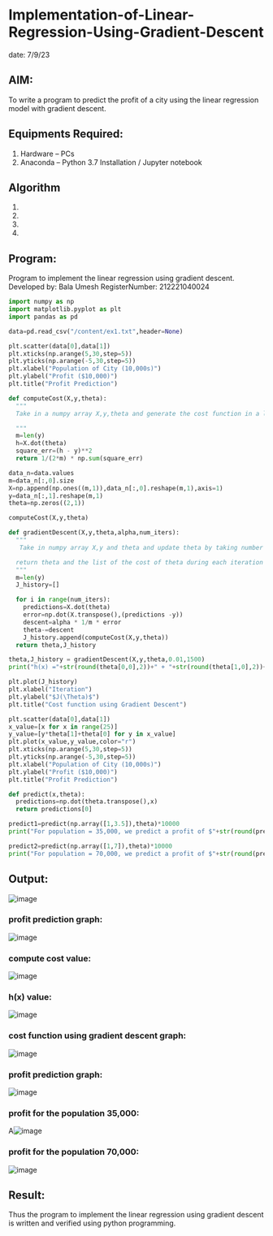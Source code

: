 # Implementation-of-Linear-Regression-Using-Gradient-Descent
date: 7/9/23

## AIM:
To write a program to predict the profit of a city using the linear regression model with gradient descent.

## Equipments Required:
1. Hardware – PCs
2. Anaconda – Python 3.7 Installation / Jupyter notebook

## Algorithm
1. 
2. 
3. 
4. 

## Program:

Program to implement the linear regression using gradient descent.
Developed by: Bala Umesh
RegisterNumber:  212221040024
```py
import numpy as np
import matplotlib.pyplot as plt 
import pandas as pd

data=pd.read_csv("/content/ex1.txt",header=None)

plt.scatter(data[0],data[1])
plt.xticks(np.arange(5,30,step=5))
plt.yticks(np.arange(-5,30,step=5))
plt.xlabel("Population of City (10,000s)")
plt.ylabel("Profit ($10,000)")
plt.title("Profit Prediction")

def computeCost(X,y,theta):
  """
  Take in a numpy array X,y,theta and generate the cost function in a linear regression model

  """
  m=len(y)  
  h=X.dot(theta)
  square_err=(h - y)**2
  return 1/(2*m) * np.sum(square_err)

data_n=data.values
m=data_n[:,0].size
X=np.append(np.ones((m,1)),data_n[:,0].reshape(m,1),axis=1)
y=data_n[:,1].reshape(m,1)
theta=np.zeros((2,1))

computeCost(X,y,theta)

def gradientDescent(X,y,theta,alpha,num_iters):
  """
   Take in numpy array X,y and theta and update theta by taking number with learning rate of alpha

  return theta and the list of the cost of theta during each iteration
  """
  m=len(y)
  J_history=[]

  for i in range(num_iters):
    predictions=X.dot(theta)
    error=np.dot(X.transpose(),(predictions -y))
    descent=alpha * 1/m * error
    theta-=descent
    J_history.append(computeCost(X,y,theta))
  return theta,J_history

theta,J_history = gradientDescent(X,y,theta,0.01,1500)
print("h(x) ="+str(round(theta[0,0],2))+" + "+str(round(theta[1,0],2))+"x1")

plt.plot(J_history)
plt.xlabel("Iteration")
plt.ylabel("$J(\Theta)$")
plt.title("Cost function using Gradient Descent")

plt.scatter(data[0],data[1])
x_value=[x for x in range(25)]
y_value=[y*theta[1]+theta[0] for y in x_value]
plt.plot(x_value,y_value,color="r")
plt.xticks(np.arange(5,30,step=5))
plt.yticks(np.arange(-5,30,step=5))
plt.xlabel("Population of City (10,000s)")
plt.ylabel("Profit ($10,000)")
plt.title("Profit Prediction")

def predict(x,theta):
  predictions=np.dot(theta.transpose(),x)
  return predictions[0]

predict1=predict(np.array([1,3.5]),theta)*10000
print("For population = 35,000, we predict a profit of $"+str(round(predict1,0)))

predict2=predict(np.array([1,7]),theta)*10000
print("For population = 70,000, we predict a profit of $"+str(round(predict2,0)))

```

## Output:
![image](https://github.com/BalaUmesh/Implementation-of-Linear-Regression-Using-Gradient-Descent/assets/113031742/35334cb3-6460-4f1e-bd3a-a85b64ab786f)
### profit prediction graph:
![image](https://github.com/BalaUmesh/Implementation-of-Linear-Regression-Using-Gradient-Descent/assets/113031742/bee2b385-ef01-4bf6-9ba1-d889dd912764)


### compute cost value:
![image](https://github.com/BalaUmesh/Implementation-of-Linear-Regression-Using-Gradient-Descent/assets/113031742/1489318c-88a9-4b7f-b866-448e902a2d3d)


### h(x) value:
![image](https://github.com/BalaUmesh/Implementation-of-Linear-Regression-Using-Gradient-Descent/assets/113031742/15afbe50-6518-438e-b1d0-895b94cd5ea8)


### cost function using gradient descent graph:
![image](https://github.com/BalaUmesh/Implementation-of-Linear-Regression-Using-Gradient-Descent/assets/113031742/fb6fcc81-1442-40d5-a5d5-9b87c165d868)


### profit prediction graph:
![image](https://github.com/BalaUmesh/Implementation-of-Linear-Regression-Using-Gradient-Descent/assets/113031742/d5c196e5-e30a-4602-b887-5b0a6e41e034)


### profit for the population 35,000:
A![image](https://github.com/BalaUmesh/Implementation-of-Linear-Regression-Using-Gradient-Descent/assets/113031742/a0bcdb3c-71d1-460a-885c-825d91a25c9c)


### profit for the population 70,000:
![image](https://github.com/BalaUmesh/Implementation-of-Linear-Regression-Using-Gradient-Descent/assets/113031742/27e76b41-60a8-494b-8ec5-59abdd6a45dc)




## Result:
Thus the program to implement the linear regression using gradient descent is written and verified using python programming.
